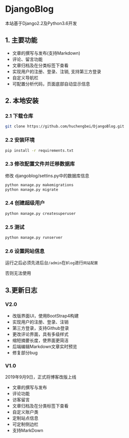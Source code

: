 # DjangoBlog
本站基于Django2.2及Python3.6开发

## 1. 主要功能
- 文章的撰写与发布(支持Markdown)
- 评论、留言功能
- 文章归档及在分类标签下查看
- 实现用户的注册、登录、注销, 支持第三方登录
- 自定义导航栏
- 可配置分析代码，页面底部自动显示信息

## 2. 本地安装
### 2.1 下载仓库
```bash
git clone https://github.com/huchengbei/DjangoBlog.git
```
### 2.2 安装环境
```bash
pip install -r requirements.txt
```
### 2.3 修改配置文件并迁移数据库
修改 djangoblog/settins.py中的数据库信息
```bash
python manage.py makemigrations
python manage.py migrate
```

### 2.4 创建超级用户
```bash
python manage.py createsuperuser
```
### 2.5 测试
```bash
python manage.py runserver
```

### 2.6 设置网站信息
运行之后必须先进后台`/admin`在`Blog`进行`网站配置`

否则无法使用

## 3.更新日志
### V2.0

- 改版界面UI，使用BootStrap4构建
- 实现用户的注册、登录、注销
- 第三方登录，支持Github登录
- 更改评论界面，具有多级样式
- 缩短摘要长度，使界面更简洁
- 后端编辑Markdown文章实时预览
- 修复部分bug



### V1.0
2019年9月9日，正式将博客改版上线

- 文章的撰写与发布
- 评论功能
- 访客留言
- 文章归档及在分类标签下查看
- 自定义账户类
- 定制站点信息
- 可定制侧边栏
- 支持MarkDown
